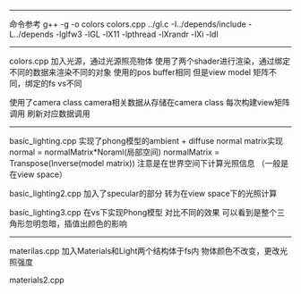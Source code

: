 ***
命令参考
g++ -g -o colors colors.cpp ../gl.c -I../depends/include -L../depends -lglfw3 -lGL -lX11 -lpthread -lXrandr -lXi -ldl
***
colors.cpp
加入光源，通过光源照亮物体
使用了两个shader进行渲染，通过绑定不同的数据来渲染不同的对象
使用的pos buffer相同
但是view model 矩阵不同，绑定的fs vs不同

使用了camera class
camera相关数据从存储在camera class
每次构建view矩阵调用
刷新对应数据调用
***
basic_lighting.cpp
实现了phong模型的ambient + diffuse
normal matrix实现 normal = normalMatrix*Noraml(局部空间)
normalMatrix = Transpose(Inverse(model matrix))
注意是在世界空间下计算光照信息 （一般是在view space）

basic_lighting2.cpp
加入了specular的部分
转为在view space下的光照计算

basic_lighting3.cpp
在vs下实现Phong模型 对比不同的效果
可以看到是整个三角形忽明忽暗，插值出颜色的影响
***
materilas.cpp
加入Materials和Light两个结构体于fs内
物体颜色不改变，更改光照强度

materials2.cpp
